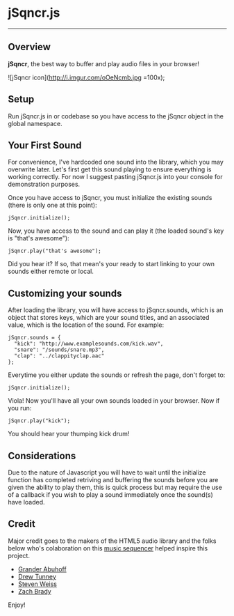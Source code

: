 # jSqncr.js
-----
## Overview
**jSqncr**, the best way to buffer and play audio files in your browser!

![jSqncr icon](http://i.imgur.com/oOeNcmb.jpg =100x);
## Setup
Run jSqncr.js in or codebase so you have access to the jSqncr object in the global namespace.
## Your First Sound
For convenience, I've hardcoded one sound into the library, which you may overwrite later. Let's first get this sound playing to ensure everything is working correctly. For now I suggest pasting jSqncr.js into your console for demonstration purposes.

Once you have access to jSqncr, you must initialize the existing sounds (there is only one at this point):

	jSqncr.initialize();

Now, you have access to the sound and can play it (the loaded sound's key is "that's awesome"):
	
	jSqncr.play("that's awesome");

Did you hear it? If so, that mean's your ready to start linking to your own sounds either remote or local.
## Customizing your sounds
After loading the library, you will have access to jSqncr.sounds, which is an object that stores keys, which are your sound titles, and an associated value, which is the location of the sound. For example:

    jSqncr.sounds = {
      "kick": "http://www.examplesounds.com/kick.wav",
      "snare": "/sounds/snare.mp3",
      "clap": "../clappityclap.aac"    
  	};

Everytime you either update the sounds or refresh the page, don't forget to:

	jSqncr.initialize();

Viola! Now you'll have all your own sounds loaded in your browser. Now if you run:

	jSqncr.play("kick");

You should hear your thumping kick drum!
## Considerations
Due to the nature of Javascript you will have to wait until the initialize function has completed retriving and buffering the sounds before you are given the ability to play them, this is quick process but may require the use of a callback if you wish to play a sound immediately once the sound(s) have loaded.
## Credit
Major credit goes to the makers of the HTML5 audio library and the folks below who's colaboration on this [music sequencer](jSequencr.herokuapp.com) helped inspire this project.

* [Grander Abuhoff](http://github.com/cranbury)
* [Drew Tunney](http://github.com/drewtunney)
* [Steven Weiss](http://github.com/stevenaweiss)
* [Zach Brady](http://github.com/zzzbra)

Enjoy!

